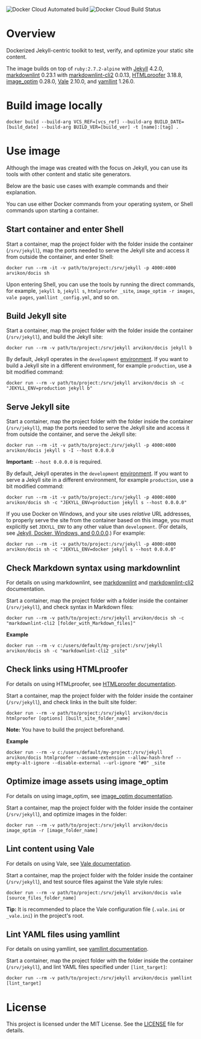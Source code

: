![Docker Cloud Automated build](https://img.shields.io/docker/cloud/automated/arvikon/docis) ![Docker Cloud Build Status](https://img.shields.io/docker/cloud/build/arvikon/docis)

# Overview

Dockerized Jekyll-centric toolkit to test, verify, and optimize your static site content.

The image builds on top of `ruby:2.7.2-alpine` with [Jekyll](https://jekyllrb.com/) 4.2.0, [markdownlint](https://github.com/DavidAnson/markdownlint) 0.23.1 with [markdownlint-cli2](https://github.com/DavidAnson/markdownlint-cli2) 0.0.13, [HTMLproofer](https://github.com/gjtorikian/html-proofer) 3.18.8, [image_optim](https://github.com/toy/image_optim) 0.28.0, [Vale](https://docs.errata.ai/vale/about/) 2.10.0, and [yamllint](https://github.com/adrienverge/yamllint) 1.26.0.

# Build image locally

```console
docker build --build-arg VCS_REF=[vcs_ref] --build-arg BUILD_DATE=[build_date] --build-arg BUILD_VER=[build_ver] -t [name]:[tag] .
```

# Use image

Although the image was created with the focus on Jekyll, you can use its tools with other content and static site generators.

Below are the basic use cases with example commands and their explanation.

You can use either Docker commands from your operating system, or Shell commands upon starting a container.

## Start container and enter Shell

Start a container, map the project folder with the folder inside the container (`/srv/jekyll`), map the ports needed to serve the Jekyll site and access it from outside the container, and enter Shell:

```console
docker run --rm -it -v path/to/project:/srv/jekyll -p 4000:4000 arvikon/docis sh
```

Upon entering Shell, you can use the tools by running the direct commands, for example, `jekyll b`, `jekyll s`, `htmlproofer _site`, `image_optim -r images`, `vale pages`, `yamllint _config.yml`, and so on.

## Build Jekyll site

Start a container, map the project folder with the folder inside the container (`/srv/jekyll`), and build the Jekyll site:

```console
docker run --rm -v path/to/project:/srv/jekyll arvikon/docis jekyll b
```

By default, Jekyll operates in the `development` [environment](https://jekyllrb.com/docs/configuration/environments/).
If you want to build a Jekyll site in a different environment, for example `production`, use a bit modified command:

```console
docker run --rm -v path/to/project:/srv/jekyll arvikon/docis sh -c "JEKYLL_ENV=production jekyll b"
```

## Serve Jekyll site

Start a container, map the project folder with the folder inside the container (`/srv/jekyll`), map the ports needed to serve the Jekyll site and access it from outside the container, and serve the Jekyll site:

```console
docker run --rm -it -v path/to/project:/srv/jekyll -p 4000:4000 arvikon/docis jekyll s -I --host 0.0.0.0
```

**Important:** `--host 0.0.0.0` is required.

By default, Jekyll operates in the `development` [environment](https://jekyllrb.com/docs/configuration/environments/).
If you want to serve a Jekyll site in a different environment, for example `production`, use a bit modified command:

```console
docker run --rm -it -v path/to/project:/srv/jekyll -p 4000:4000 arvikon/docis sh -c "JEKYLL_ENV=production jekyll s --host 0.0.0.0"
```

If you use Docker on Windows, and your site uses _relative_ URL addresses, to properly serve the site from the container based on this image, you must explicitly set `JEKYLL_ENV` to any other value than `development`.
(For details, see [Jekyll, Docker, Windows, and 0.0.0.0](https://tonyho.net/jekyll-docker-windows-and-0-0-0-0/).)
For example:

```console
docker run --rm -it -v path/to/project:/srv/jekyll -p 4000:4000 arvikon/docis sh -c "JEKYLL_ENV=docker jekyll s --host 0.0.0.0"
```

## Check Markdown syntax using markdownlint

For details on using markdownlint, see [markdownlint](https://github.com/DavidAnson/markdownlint) and [markdownlint-cli2](https://github.com/DavidAnson/markdownlint-cli2) documentation.

Start a container, map the project folder with a folder inside the container (`/srv/jekyll`), and check syntax in Markdown files:

```console
docker run --rm -v path/to/project:/srv/jekyll arvikon/docis sh -c "markdownlint-cli2 [folder_with_Markdown_files]"
```

**Example**

```console
docker run --rm -v c:/users/default/my-project:/srv/jekyll arvikon/docis sh -c "markdownlint-cli2 _site"
```

## Check links using HTMLproofer

For details on using HTMLproofer, see [HTMLproofer documentation](https://github.com/gjtorikian/html-proofer/).

Start a container, map the project folder with the folder inside the container (`/srv/jekyll`), and check links in the built site folder:

```console
docker run --rm -v path/to/project:/srv/jekyll arvikon/docis htmlproofer [options] [built_site_folder_name]
```

**Note:** You have to build the project beforehand.

**Example**

```console
docker run --rm -v c:/users/default/my-project:/srv/jekyll arvikon/docis htmlproofer --assume-extension --allow-hash-href --empty-alt-ignore --disable-external --url-ignore "#0" _site
```

## Optimize image assets using image_optim

For details on using image_optim, see [image_optim documentation](https://github.com/toy/image_optim/).

Start a container, map the project folder with the folder inside the container (`/srv/jekyll`), and optimize images in the folder:

```console
docker run --rm -v path/to/project:/srv/jekyll arvikon/docis image_optim -r [image_folder_name]
```

## Lint content using Vale

For details on using Vale, see [Vale documentation](https://errata-ai.gitbook.io/vale/).

Start a container, map the project folder with the folder inside the container (`/srv/jekyll`), and test source files against the Vale style rules:

```console
docker run --rm -v path/to/project:/srv/jekyll arvikon/docis vale [source_files_folder_name]
```

**Tip:** It is recommended to place the Vale configuration file (`.vale.ini` or `_vale.ini`) in the project's root.

## Lint YAML files using yamllint

For details on using yamllint, see [yamllint documentation](https://yamllint.readthedocs.io/).

Start a container, map the project folder with the folder inside the container (`/srv/jekyll`), and lint YAML files specified under `[lint_target]`:

```console
docker run --rm -v path/to/project:/srv/jekyll arvikon/docis yamllint [lint_target]
```

# License

This project is licensed under the MIT License.
See the [LICENSE](https://github.com/arvikon/docis-docker/blob/master/LICENSE) file for details.
